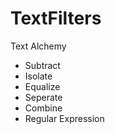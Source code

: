 # TextFilters
Text Alchemy
* Subtract
* Isolate
* Equalize
* Seperate
* Combine
* Regular Expression

#
